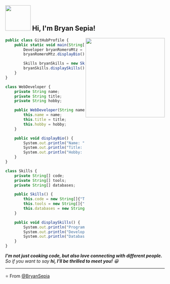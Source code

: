 <h2><img src="https://media.giphy.com/media/l0Iy2u0RfcJ769kdi/giphy.gif" width="80"> Hi, I'm Bryan Sepia!</h2>
<img align='right' src="https://media.giphy.com/media/5eLDrEaRGHegx2FeF2/giphy.gif" width="250">


```js
public class GitHubProfile {
    public static void main(String[] args) {
        Developer bryanRomeroMtz = new WebDeveloper("Bryan Romero Mtz", "Web Developer", "Cooking");
        bryanRomeroMtz.displayBio();

        Skills bryanSkills = new Skills();
        bryanSkills.displaySkills();
    }
}

class WebDeveloper {
    private String name;
    private String title;
    private String hobby;

    public WebDeveloper(String name, String title, String hobby) {
        this.name = name;
        this.title = title;
        this.hobby = hobby;
    }

    public void displayBio() {
        System.out.println("Name: " + name);
        System.out.println("Title: " + title);
        System.out.println("Hobby: " + hobby);
    }
}

class Skills {
    private String[] code;
    private String[] tools;
    private String[] databases;

    public Skills() {
        this.code = new String[]{"Typescript", "PHP", "Java", "Python"};
        this.tools = new String[]{"React", "Redux", "Node", "Express", "Docker", "Jenkins"};
        this.databases = new String[]{"MySQL", "MongoDB", "PostgreSQL"};
    }

    public void displaySkills() {
        System.out.println("Programming Languages: " + String.join(", ", code));
        System.out.println("Development Tools: " + String.join(", ", tools));
        System.out.println("Databases: " + String.join(", ", databases));
    }
}

```


<em><b>I'm not just cooking code, but also love connecting with different people.</b> So if you want to say <b>hi, I'll be thrilled to meet you!</b> 😁</em>

---

⭐️ From [@BryanSepia](http://bryansepia.me)
